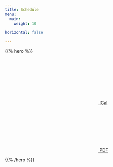 ```yaml
---
title: Schedule
menu:
  main:
    weight: 10

horizontal: false

---
```


{{% hero %}}

<a class="btn primary btn-lg" href="/schedule/schedule.ics">
    <svg class="icon icon-calendar"><use xlink:href="#calendar"></use></svg> ICal
</a>

<a class="btn primary btn-lg" href="https://firebasestorage.googleapis.com/v0/b/devfesttoulouse-1f1dc.appspot.com/o/schedule-en.pdf?alt=media&token=61d31410-2392-470a-ad28-02f605b9f4a3">
    <svg class="icon icon-pdf"><use xlink:href="#pdf"></use></svg> PDF
</a>

<!-- TODO: filter and search -->
{{% /hero %}}
